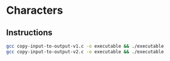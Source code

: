# Characters

## Instructions
```bash
gcc copy-input-to-output-v1.c -o executable && ./executable
gcc copy-input-to-output-v2.c -o executable && ./executable
```
